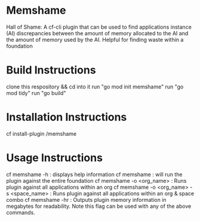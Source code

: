 # Memshame
Hall of Shame:  A cf-cli plugin that can be used to find applications instance (AI) discrepancies between the amount of memory allocated to the AI and the amount of memory used by the AI.  Helpful for finding waste within a foundation

# Build Instructions
clone this respository && cd into it
run "go mod init memshame"
run "go mod tidy"
run "go build"

# Installation Instructions
cf install-plugin <path to build above>/memshame

# Usage Instructions
cf memshame -h                              :  displays help information
cf memshame                                 :  will run the plugin against the entire foundation
cf memshame -o <org_name>                   :  Runs plugin against all applications within an org
cf memshame -o <org_name> -s <space_name>   :  Runs plugin against all applications within an org & space combo
cf memshame -hr                             :  Outputs plugin memory information in megabytes for readability.  Note this flag can be used with any of the above commands.


